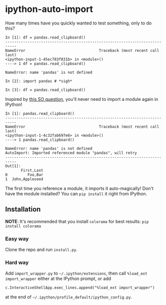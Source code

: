 # ipython-auto-import

How many times have you quickly wanted to test something, only to do this?

```
In [1]: df = pandas.read_clipboard()
---------------------------------------------------------------------------
NameError                                 Traceback (most recent call last)
<ipython-input-1-45ec783f831b> in <module>()
----> 1 df = pandas.read_clipboard()

NameError: name 'pandas' is not defined

In [2]: import pandas # *sigh*

In [3]: df = pandas.read_clipboard()
```

Inspired by [this SO question](http://stackoverflow.com/questions/36112275/make-ipython-import-what-i-mean/36116171#36116171), you'll never need to import a module again in IPython!

```
In [1]: pandas.read_clipboard()
---------------------------------------------------------------------------
NameError                                 Traceback (most recent call last)
<ipython-input-1-4c32fab697e6> in <module>()
----> 1 pandas.read_clipboard()

NameError: name 'pandas' is not defined
AutoImport: Imported referenced module "pandas", will retry
---------------------------------------------------------------------------
Out[1]:
       First,Last
0         Foo,Bar
1  John,Appleseed
```

The first time you reference a module, it imports it auto-magically! Don't have the module installed? You can `pip install` it right from IPython.

## Installation

**NOTE**: It's recommended that you install `colorama` for best results: `pip install colorama`

### Easy way
Clone the repo and run `install.py`.

### Hard way
Add `import_wrapper.py` to `~/.ipython/extensions`, then call `%load_ext import_wrapper` either at the IPython prompt, or add
```
c.InteractiveShellApp.exec_lines.append("%load_ext import_wrapper")
```
at the end of `~/.ipython/profile_default/ipython_config.py`.